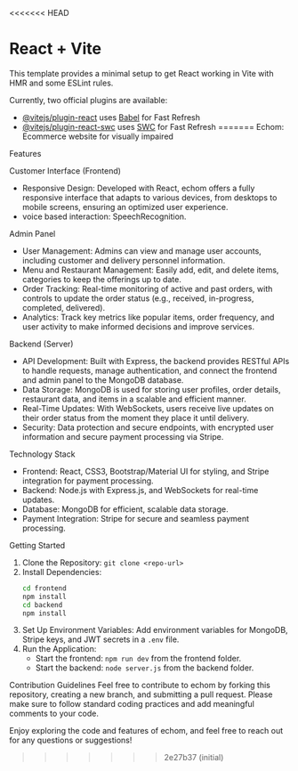 <<<<<<< HEAD
# React + Vite

This template provides a minimal setup to get React working in Vite with HMR and some ESLint rules.

Currently, two official plugins are available:

- [@vitejs/plugin-react](https://github.com/vitejs/vite-plugin-react/blob/main/packages/plugin-react/README.md) uses [Babel](https://babeljs.io/) for Fast Refresh
- [@vitejs/plugin-react-swc](https://github.com/vitejs/vite-plugin-react-swc) uses [SWC](https://swc.rs/) for Fast Refresh
=======
 Echom: Ecommerce website for visually impaired



 Features

 Customer Interface (Frontend)
- Responsive Design: Developed with React, echom offers a fully responsive interface that adapts to various devices, from desktops to mobile screens, ensuring an optimized user experience.
- voice based interaction: SpeechRecognition.
  
 Admin Panel
- User Management: Admins can view and manage user accounts, including customer and delivery personnel information.
- Menu and Restaurant Management: Easily add, edit, and delete items, categories to keep the offerings up to date.
- Order Tracking: Real-time monitoring of active and past orders, with controls to update the order status (e.g., received, in-progress, completed, delivered).
- Analytics: Track key metrics like popular items, order frequency, and user activity to make informed decisions and improve services.

 Backend (Server)
- API Development: Built with Express, the backend provides RESTful APIs to handle requests, manage authentication, and connect the frontend and admin panel to the MongoDB database.
- Data Storage: MongoDB is used for storing user profiles, order details, restaurant data, and items in a scalable and efficient manner.
- Real-Time Updates: With WebSockets, users receive live updates on their order status from the moment they place it until delivery.
- Security: Data protection and secure endpoints, with encrypted user information and secure payment processing via Stripe.

 Technology Stack
- Frontend: React, CSS3, Bootstrap/Material UI for styling, and Stripe integration for payment processing.
- Backend: Node.js with Express.js, and WebSockets for real-time updates.
- Database: MongoDB for efficient, scalable data storage.
- Payment Integration: Stripe for secure and seamless payment processing.

 Getting Started
1. Clone the Repository: `git clone <repo-url>`
2. Install Dependencies: 
   ```bash
   cd frontend
   npm install
   cd backend
   npm install
   ```
3. Set Up Environment Variables: Add environment variables for MongoDB, Stripe keys, and JWT secrets in a `.env` file.
4. Run the Application:
   - Start the frontend: `npm run dev` from the frontend folder.
   - Start the backend: `node server.js` from the backend folder.


 Contribution Guidelines
Feel free to contribute to echom by forking this repository, creating a new branch, and submitting a pull request. Please make sure to follow standard coding practices and add meaningful comments to your code.

Enjoy exploring the code and features of echom, and feel free to reach out for any questions or suggestions!
>>>>>>> 2e27b37 (initial)
